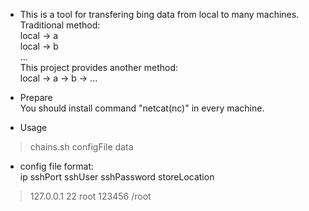 + This is a tool for transfering bing data from local to many machines.   
Traditional method:  
    local -> a  
    local -> b  
    ...  
This project provides another method:  
    local -> a -> b -> ...  

+ Prepare  
    You should install command "netcat(nc)" in every machine.  

+ Usage  
>    chains.sh  configFile  data  

+ config file format:  
ip        sshPort      sshUser     sshPassword  storeLocation  
>    127.0.0.1 22           root        123456       /root  

